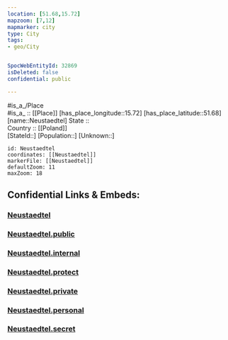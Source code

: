 ```yaml
---
location: [51.68,15.72] 
mapzoom: [7,12] 
mapmarker: city 
type: City
tags:
- geo/City


SpocWebEntityId: 32869
isDeleted: false
confidential: public

---
```

#is_a_/Place  
#is_a_ :: [[Place]] 
[has_place_longitude::15.72] 
[has_place_latitude::51.68] 
[name::Neustaedtel] 
State ::  
Country :: [[Poland]]  
[StateId::] 
[Population::] 
[Unknown::] 


```leaflet
id: Neustaedtel
coordinates: [[Neustaedtel]] 
markerFile: [[Neustaedtel]] 
defaultZoom: 11 
maxZoom: 18
```


## Confidential Links & Embeds: 

### [Neustaedtel](/_Standards/Earth/Continent/Europe/Europe~East/Poland/Provinces~Poland/Lubusz/City/Neustaedtel.md) 

### [Neustaedtel.public](/_public/Earth/Continent/Europe/Europe~East/Poland/Provinces~Poland/Lubusz/City/Neustaedtel.public.md) 

### [Neustaedtel.internal](/_internal/Earth/Continent/Europe/Europe~East/Poland/Provinces~Poland/Lubusz/City/Neustaedtel.internal.md) 

### [Neustaedtel.protect](/_protect/Earth/Continent/Europe/Europe~East/Poland/Provinces~Poland/Lubusz/City/Neustaedtel.protect.md) 

### [Neustaedtel.private](/_private/Earth/Continent/Europe/Europe~East/Poland/Provinces~Poland/Lubusz/City/Neustaedtel.private.md) 

### [Neustaedtel.personal](/_personal/Earth/Continent/Europe/Europe~East/Poland/Provinces~Poland/Lubusz/City/Neustaedtel.personal.md) 

### [Neustaedtel.secret](/_secret/Earth/Continent/Europe/Europe~East/Poland/Provinces~Poland/Lubusz/City/Neustaedtel.secret.md)

